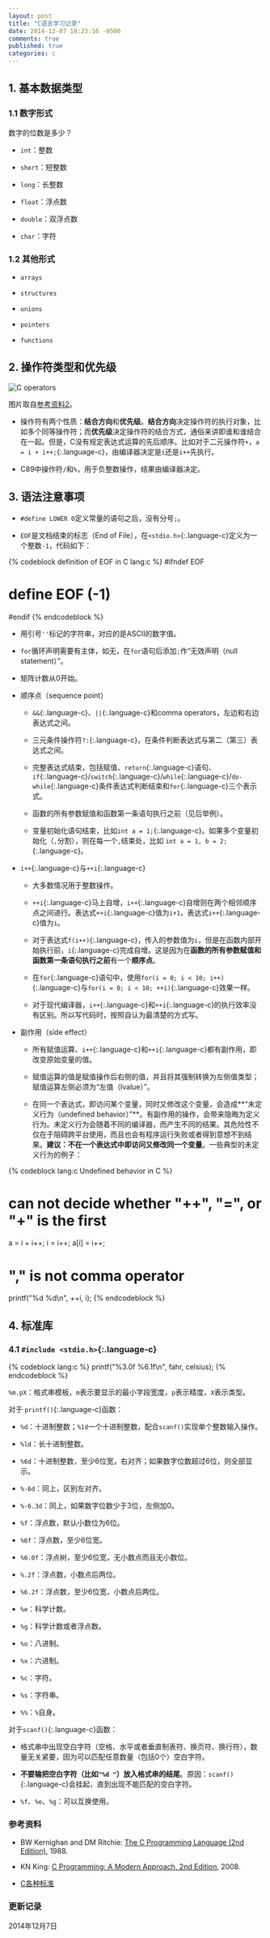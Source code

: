 ```yaml
---
layout: post
title: "C语言学习记录"
date: 2014-12-07 18:23:16 -0500
comments: true
published: true
categories: c
---
```


## 1. 基本数据类型 ##

### 1.1 数字形式 ###

数字的位数是多少？

* `int`：整数

* `short`：短整数

* `long`：长整数

* `float`：浮点数

* `double`：双浮点数

* `char`：字符

<!--more-->

### 1.2 其他形式 ###

* `arrays`

* `structures`

* `unions`

* `pointers`

* `functions`


## 2. 操作符类型和优先级 ##

<img src="/images/coperator.png" title="image" alt="C operators">

图片取自[参考资料2](#Ref)。

* 操作符有两个性质：**结合方向**和**优先级**。**结合方向**决定操作符的执行对象，比如多个同等操作符；而**优先级**决定操作符的结合方式，通俗来讲即谁和谁结合在一起。但是，C没有规定表达式运算的先后顺序。比如对于二元操作符`+`，`a = i + i++;`{:.language-c}，由编译器决定是`i`还是`i++`先执行。

* C89中操作符`/`和`%`，用于负整数操作，结果由编译器决定。

## 3. 语法注意事项 ##

* `#define LOWER 0`定义常量的语句之后，没有分号`;`。

* `EOF`是文档结束的标志（End of File），在`<stdio.h>`{:.language-c}定义为一个整数`-1`，代码如下：

{% codeblock definition of EOF in C lang:c %}
#ifndef EOF
# define EOF (-1)
#endif
{% endcodeblock %}

* 用引号`''`标记的字符串，对应的是ASCII的数字值。

* `for`循环声明需要有主体，如无，在`for`语句后添加`;`作“无效声明（null statement）”。

* 矩阵计数从0开始。

* 顺序点（sequence point）

    * `&&`{:.language-c}、`||`{:.language-c}和comma operators，左边和右边表达式之间。

    * 三元条件操作符`?:`{:.language-c}，在条件判断表达式与第二（第三）表达式之间。

    * 完整表达式结束，包括赋值、`return`{:.language-c}语句、`if`{:.language-c}/`switch`{:.language-c}/`while`{:.language-c}/`do-while`{:.language-c}条件表达式判断结束和`for`{:.language-c}三个表示式。

    * 函数的所有参数赋值和函数第一条语句执行之前（见后举例）。

    * 变量初始化语句结束，比如`int a = 1;`{:.language-c}。如果多个变量初始化（`,`分割），则在每一个`,`结束处，比如 `int a = 1, b = 2;`{:.language-c}。

* `i++`{:.language-c}与`++i`{:.language-c}

    * 大多数情况用于整数操作。
    
    * `++i`{:.language-c}马上自增，`i++`{:.language-c}自增则在两个相邻顺序点之间进行。表达式`++i`{:.language-c}值为`i+1`，表达式`i++`{:.language-c}值为`i`。

    * 对于表达式`f(i++)`{:.language-c}，传入的参数值为`i`，但是在函数内部开始执行前，`i`{:.language-c}完成自增。这是因为在**函数的所有参数赋值和函数第一条语句执行之前**有一个**顺序点**。

    * 在`for`{:.language-c}语句中，使用`for(i = 0; i < 10; i++)`{:.language-c}与`for(i = 0; i < 10; ++i)`{:.language-c}效果一样。

    * 对于现代编译器，`i++`{:.language-c}和`++i`{:.language-c}的执行效率没有区别。所以写代码时，按照自认为最清楚的方式写。


* 副作用（side effect）

   * 所有赋值运算、`i++`{:.language-c}和`++i`{:.language-c}都有副作用，即改变原始变量的值。

   * 赋值运算的值是赋值操作后右侧的值，并且将其强制转换为左侧值类型；赋值运算左侧必须为“左值（lvalue）”。

   * 在同一个表达式，即访问某个变量，同时又修改这个变量，会造成**“未定义行为（undefined behavior）”**。有副作用的操作，会带来隐晦为定义行为。未定义行为会随着不同的编译器，而产生不同的结果。其危险性不仅在于阻碍跨平台使用，而且也会有程序运行失败或者得到意想不到结果。**建议：不在一个表达式中即访问又修改同一个变量**。一些典型的未定义行为的例子：

{% codeblock lang:c Undefined behavior in C %}
# can not decide whether "++", "=", or "+" is the first
a = i + i++;
i = i++;
a[i] = i++;

# "," is not comma operator
printf("%d %d\n", ++i, i);
{% endcodeblock %}



## 4. 标准库 ##

### 4.1 `#include <stdio.h>`{:.language-c} ###

{% codeblock lang:c %}
printf("%3.0f %6.1f\n", fahr, celsius);
{% endcodeblock %}

`%m.pX`：格式串模板，`m`表示要显示的最小字段宽度，`p`表示精度，`X`表示类型。

对于 `printf()`{:.language-c}函数：

* `%d`：十进制整数；`%1d`一个十进制整数，配合`scanf()`实现单个整数输入操作。

* `%ld`：长十进制整数。

* `%6d`：十进制整数，至少6位宽，右对齐；如果数字位数超过6位，则全部显示。

* `%-6d`：同上，区别左对齐。

* `%-6.3d`：同上，如果数字位数少于3位，左侧加0。

* `%f`：浮点数，默认小数位为6位。

* `%6f`：浮点数，至少6位宽。

* `%6.0f`：浮点树，至少6位宽，无小数点而且无小数位。

* `%.2f`：浮点数，小数点后两位。

* `%6.2f`：浮点数，至少6位宽，小数点后两位。

* `%e`：科学计数。

* `%g`：科学计数或者浮点数。

* `%o`：八进制。

* `%x`：六进制。

* `%c`：字符。

* `%s`：字符串。

* `%%`：`%`自身。

对于`scanf()`{:.language-c}函数：

* 格式串中出现空白字符（空格、水平或者垂直制表符、换页符、换行符），数量无关紧要，因为可以匹配任意数量（包括0个）空白字符。

* **不要输把空白字符（比如`"%d "`）放入格式串的结尾**。原因：`scanf()`{:.language-c}会挂起，直到出现不能匹配的空白字符。

* `%f`、`%e`、`%g`：可以互换使用。




### <a id="Ref">参考资料</a> ###

* BW Kernighan and DM Ritchie: [The C Programming Language (2nd Edition)](http://www.amazon.com/The-Programming-Language-2nd-Edition/dp/0131103628), 1988.

* KN King: [C Programming: A Modern Approach, 2nd Edition](http://www.amazon.com/Programming-Modern-Approach-2nd-Edition/dp/0393979504), 2008.

* [C各种标准](http://port70.net/~nsz/c/)


### 更新记录 ###

2014年12月7日
